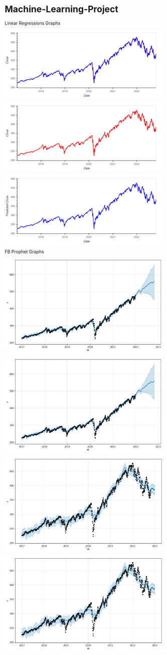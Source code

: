 # Machine-Learning-Project

Linear Regressions Graphs

![](https://github.com/Gsilvera24/Machine-Learning-Project/blob/main/Best%20Fit%201.png)

![](https://github.com/Gsilvera24/Machine-Learning-Project/blob/main/Best%20Fit%202.png)

![](https://github.com/Gsilvera24/Machine-Learning-Project/blob/main/Best%20Fit%203.png)

FB Prophet Graphs

![](https://github.com/Gsilvera24/Machine-Learning-Project/blob/main/backtest%20projection.png)

![](https://github.com/Gsilvera24/Machine-Learning-Project/blob/main/backtest%20projection%202.png)

![](https://github.com/Gsilvera24/Machine-Learning-Project/blob/main/first%20fbprophet%20projection.png)

![](https://github.com/Gsilvera24/Machine-Learning-Project/blob/main/first%20fbprophet%20projection%202.png)